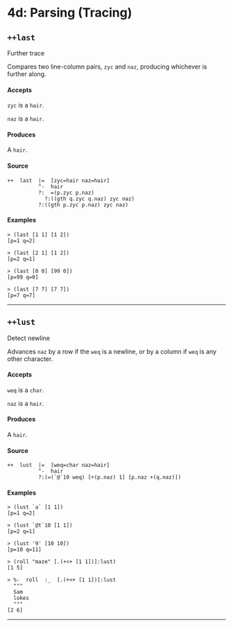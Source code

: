 # 4d: Parsing (Tracing)

## `++last`

Further trace

Compares two line-column pairs, `zyc` and `naz`, producing whichever is further along.

#### Accepts

`zyc` is a `hair`.

`naz` is a `hair`.

#### Produces

A `hair`.

#### Source

```hoon
++  last  |=  [zyc=hair naz=hair]
          ^-  hair
          ?:  =(p.zyc p.naz)
            ?:((gth q.zyc q.naz) zyc naz)
          ?:((gth p.zyc p.naz) zyc naz)
```

#### Examples

```
> (last [1 1] [1 2])
[p=1 q=2]

> (last [2 1] [1 2])
[p=2 q=1]

> (last [0 0] [99 0])
[p=99 q=0]

> (last [7 7] [7 7])
[p=7 q=7]
```

---

## `++lust`

Detect newline

Advances `naz` by a row if the `weq` is a newline, or by a column if `weq` is any other character.

#### Accepts

`weq` is a `char`.

`naz` is a `hair`.

#### Produces

A `hair`.

#### Source

```hoon
++  lust  |=  [weq=char naz=hair]
          ^-  hair
          ?:(=(`@`10 weq) [+(p.naz) 1] [p.naz +(q.naz)])
```

#### Examples

```
> (lust `a` [1 1])
[p=1 q=2]

> (lust `@t`10 [1 1])
[p=2 q=1]

> (lust '9' [10 10])
[p=10 q=11]

> (roll "maze" [.(+<+ [1 1])]:lust)
[1 5]

> %-  roll  :_  [.(+<+ [1 1])]:lust
  """
  Sam
  lokes
  """
[2 6]
```

---
